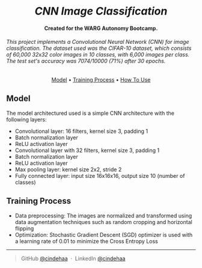 <h1 align="center">
  <br>
  <i>CNN Image Classification</i>
  <br>
</h1>

<h4 align="center">Created for the WARG Autonomy Bootcamp.
</h4>

###### This project implements a Convolutional Neural Network (CNN) for image classification. The dataset used was the CIFAR-10 dataset, which consists of 60,000 32x32 color images in 10 classes, with 6,000 images per class. The test set's accuracy was 7074/10000 (71%) after 30 epochs.

<p align="center">
  <a href="#model">Model</a> •
  <a href="#training-process">Training Process</a> •
  <a href="#how-to-use">How To Use</a> 
</p>

## Model
The model architectured used is a simple CNN architecture with the following layers:

* Convolutional layer: 16 filters, kernel size 3, padding 1
* Batch normalization layer
* ReLU activation layer
* Convolutional layer with 32 filters, kernel size 3, padding 1
* Batch normalization layer
* ReLU activation layer
* Max pooling layer: kernel size 2x2, stride 2
* Fully connected layer: input size 16x16x16, output size 10 (number of classes)

## Training Process

* Data preprocessing: The images are normalized and transformed using data augmentation techniques such as random cropping and horizontal flipping
* Optimization: Stochastic Gradient Descent (SGD) optimizer is used with a learning rate of 0.01 to minimize the Cross Entropy Loss

---

> GitHub [@cindehaa](https://github.com/cindehaa) &nbsp;&middot;&nbsp;
> LinkedIn [@cindehaa](https://www.linkedin.com/in/cindehaa/)

